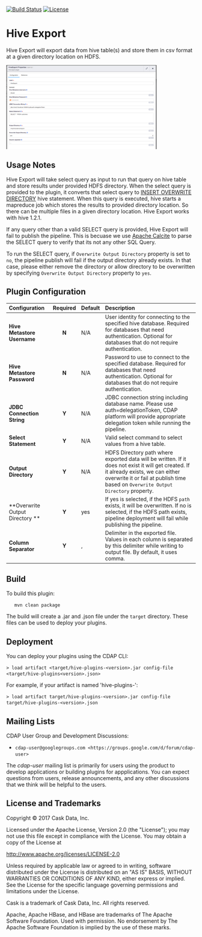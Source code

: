 [![Build Status](https://travis-ci.org/hydrator/hive-plugins.svg?branch=master)](https://travis-ci.org/hydrator/hive-plugins) [![License](https://img.shields.io/badge/License-Apache%202.0-blue.svg)](https://opensource.org/licenses/Apache-2.0)

Hive Export
===========

Hive Export will export data from hive table(s) and store them in csv format at a given directory location on HDFS.

<img align="center" src="hive-export.png"  width="400" alt="plugin configuration" />

Usage Notes
-----------

Hive Export will take select query as input to run that query on hive table and store results under provided HDFS directory. When the select query is provided to the plugin,
it converts that select query to [INSERT OVERWRITE DIRECTORY](https://cwiki.apache.org/confluence/display/Hive/LanguageManual+DML) hive statement.
When this query is executed, hive starts a mapreduce job which stores the results to provided directory location. So there can be multiple files in
a given directory location. Hive Export works with hive 1.2.1.

If any query other than a valid SELECT query is provided, Hive Export will fail to publish the pipeline. This is becuase we use [Apache Calcite](https://calcite.apache.org/)
to parse the SELECT query to verify that its not any other SQL Query.

To run the SELECT query, if `Overwrite Output Directory` property is set to `no`, the pipeline publish will fail if the output directory already exists. In that case,
please either remove the directory or allow directory to be overwritten by specifying `Overwrite Output Directory` property to `yes`.

Plugin Configuration
---------------------

| Configuration | Required | Default | Description |
| :------------ | :------: | :----- | :---------- |
| **Hive Metastore Username** | **N** | N/A | User identity for connecting to the specified hive database. Required for databases that need authentication. Optional for databases that do not require authentication. |
| **Hive Metastore Password** | **N** | N/A | Password to use to connect to the specified database. Required for databases that need authentication. Optional for databases that do not require authentication. |
| **JDBC Connection String** | **Y** | N/A | JDBC connection string including database name. Please use auth=delegationToken, CDAP platform will provide appropriate delegation token while running the pipeline. |
| **Select Statement** | **Y** | N/A | Valid select command to select values from a hive table. |
| **Output Directory** | **Y** | N/A | HDFS Directory path where exported data will be written. If it does not exist it will get created. If it already exists, we can either overwrite it or fail at publish time based on `Overwrite Output Directory` property. |
| **Overwrite Output Directory ** | **Y** | yes | If yes is selected, if the HDFS `path` exists, it will be overwritten. If no is selected, if the HDFS path exists, pipeline deployment will fail while publishing the pipeline. |
| **Column Separator** | **Y** | , | Delimiter in the exported file. Values in each column is separated by this delimiter while writing to output file. By default, it uses comma.  |

Build
-----
To build this plugin:

```
   mvn clean package
```    

The build will create a .jar and .json file under the ``target`` directory.
These files can be used to deploy your plugins.

Deployment
----------
You can deploy your plugins using the CDAP CLI:

    > load artifact <target/hive-plugins-<version>.jar config-file <target/hive-plugins<version>.json>

For example, if your artifact is named 'hive-plugins-<version>':

    > load artifact target/hive-plugins-<version>.jar config-file target/hive-plugins-<version>.json
    
## Mailing Lists

CDAP User Group and Development Discussions:

* `cdap-user@googlegroups.com <https://groups.google.com/d/forum/cdap-user>`

The *cdap-user* mailing list is primarily for users using the product to develop
applications or building plugins for appplications. You can expect questions from 
users, release announcements, and any other discussions that we think will be helpful 
to the users.


## License and Trademarks

Copyright © 2017 Cask Data, Inc.

Licensed under the Apache License, Version 2.0 (the "License"); you may not use this file except
in compliance with the License. You may obtain a copy of the License at

http://www.apache.org/licenses/LICENSE-2.0

Unless required by applicable law or agreed to in writing, software distributed under the 
License is distributed on an "AS IS" BASIS, WITHOUT WARRANTIES OR CONDITIONS OF ANY KIND, 
either express or implied. See the License for the specific language governing permissions 
and limitations under the License.

Cask is a trademark of Cask Data, Inc. All rights reserved.

Apache, Apache HBase, and HBase are trademarks of The Apache Software Foundation. Used with
permission. No endorsement by The Apache Software Foundation is implied by the use of these marks.      
